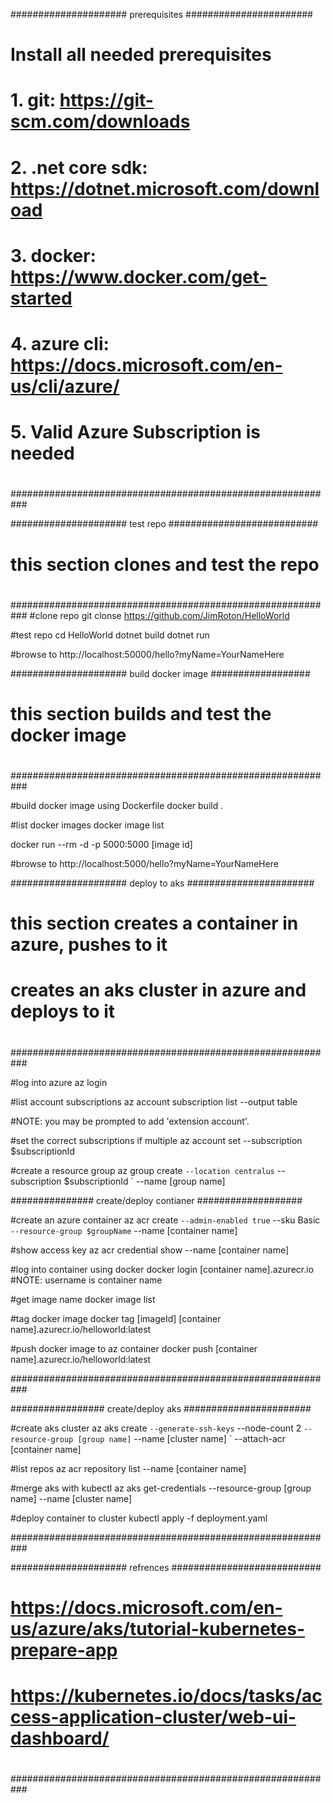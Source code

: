 ##################### prerequisites #######################
#
# Install all needed prerequisites
# 1. git: https://git-scm.com/downloads
# 2. .net core sdk: https://dotnet.microsoft.com/download
# 3. docker: https://www.docker.com/get-started
# 4. azure cli: https://docs.microsoft.com/en-us/cli/azure/
# 5. Valid Azure Subscription is needed
#
###########################################################

##################### test repo ###########################
#
# this section clones and test the repo
#
###########################################################
#clone repo
git clonse https://github.com/JimRoton/HelloWorld

#test repo
cd HelloWorld
dotnet build
dotnet run

#browse to http://localhost:50000/hello?myName=YourNameHere

##################### build docker image ##################
#
# this section builds and test the docker image
#
###########################################################

#build docker image using Dockerfile
docker build .

#list docker images
docker image list

docker run --rm -d -p 5000:5000 [image id]

#browse to http://localhost:5000/hello?myName=YourNameHere

##################### deploy to aks #######################        
#
# this section creates a container in azure, pushes to it
# creates an aks cluster in azure and deploys to it
#
###########################################################

#log into azure
az login

#list account subscriptions
az account subscription list --output table

#NOTE: you may be prompted to add 'extension account'.

#set the correct subscriptions if multiple
az account set --subscription $subscriptionId

#create a resource group
az group create `
  --location centralus `
  --subscription $subscriptionId `
  --name [group name]

############### create/deploy contianer ###################        

#create an azure container
az acr create `
  --admin-enabled true `
  --sku Basic `
  --resource-group $groupName `
  --name [container name]

#show access key
az acr credential show --name [container name]

#log into container using docker
docker login [container name].azurecr.io
#NOTE: username is container name

#get image name
docker image list

#tag docker image
docker tag [imageId] [container name].azurecr.io/helloworld:latest

#push docker image to az container
docker push [container name].azurecr.io/helloworld:latest

###########################################################

################# create/deploy aks #######################

#create aks cluster
az aks create `
  --generate-ssh-keys `
  --node-count 2 `
  --resource-group [group name] `
  --name [cluster name] `
  --attach-acr [container name]

#list repos
az acr repository list --name [container name]

#merge aks with kubectl
az aks get-credentials --resource-group [group name] --name [cluster name]

#deploy container to cluster
kubectl apply -f deployment.yaml

###########################################################

##################### refrences ###########################
#
# https://docs.microsoft.com/en-us/azure/aks/tutorial-kubernetes-prepare-app
# https://kubernetes.io/docs/tasks/access-application-cluster/web-ui-dashboard/
#
###########################################################
